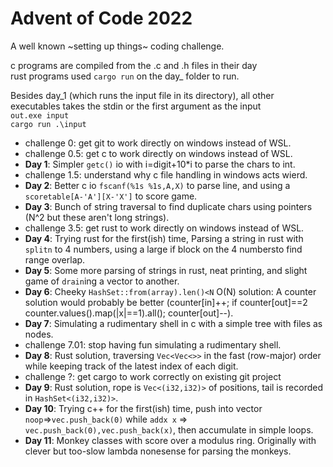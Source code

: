 # Advent of Code 2022  
A well known ~setting up things~ coding challenge.  

c programs are compiled from the .c and .h files in their day  
rust programs used `cargo run` on the day_ folder to run.  

Besides day_1 (which runs the input file in its directory), all other executables takes the stdin or the first argument as the input  
`out.exe input`  
`cargo run .\input`  

* challenge 0: get git to work directly on windows instead of WSL.  
* challenge 0.5: get c to work directly on windows instead of WSL.  
* **Day 1**: Simpler `getc()` io with i=digit+10*i to parse the chars to int.  
* challenge 1.5: understand why c file handling in windows acts wierd.  
* **Day 2**: Better c io `fscanf(%1s %1s,A,X)` to parse line, and using a `scoretable[A-'A'][X-'X']` to score game.  
* **Day 3**: Bunch of string traversal to find duplicate chars using pointers (N^2 but these aren't long strings).  
* challenge 3.5: get rust to work directly on windows instead of WSL.  
* **Day 4**: Trying rust for the first(ish) time, Parsing a string in rust with `splitn` to 4 numbers, using a large if block on the 4 numbersto find range overlap.  
* **Day 5**: Some more parsing of strings in rust, neat printing, and slight game of `drain`ing a vector to another.  
* **Day 6**: Cheeky `HashSet::from(array).len()<N` O(N) solution: A counter solution would probably be better (counter[in]++; if counter[out]==2 counter.values().map(|x|==1).all(); counter[out]--).  
* **Day 7**: Simulating a rudimentary shell in c with a simple tree with files as nodes.  
* challenge 7.01: stop having fun simulating a rudimentary shell.  
* **Day 8**: Rust solution, traversing `Vec<Vec<>>` in the fast (row-major) order while keeping track of the latest index of each digit.  
* challenge ?: get cargo to work correctly on existing git project  
* **Day 9**: Rust solution, rope is `Vec<(i32,i32)>` of positions, tail is recorded in `HashSet<(i32,i32)>`.  
* **Day 10**: Trying c++ for the first(ish) time, push into vector `noop`=>`vec.push_back(0)` while `addx x` => `vec.push_back(0),vec.push_back(x)`, then accumulate in simple loops.  
* **Day 11**: Monkey classes with score over a modulus ring. Originally with clever but too-slow lambda nonesense for parsing the monkeys.  

